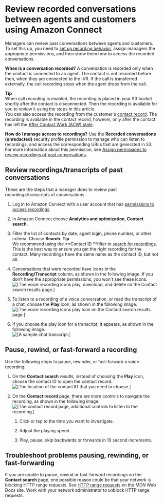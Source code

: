 # Review recorded conversations between agents and customers using Amazon Connect<a name="review-recorded-conversations"></a>

Managers can review past conversations between agents and customers\. To set this up, you need to [set up recording behavior](set-up-recordings.md), assign managers the appropriate permissions, and then show them how to access the recorded conversations\. 

**When is a conversation recorded?** A conversation is recorded only when the contact is connected to an agent\. The contact is not recorded before then, when they are connected to the IVR\. If the call is transferred externally, the call recording stops when the agent drops from the call\.

**Tip**  
When call recording is enabled, the recording is placed in your S3 bucket shortly after the contact is disconnected\. Then the recording is available for you to review it using the steps in this article\.   
You can also access the recording from the customer's [contact record](sample-ctr.md)\. The recording is available in the contact record, however, only after the contact has left the [After Contact Work \(ACW\) state](metrics-agent-status.md#agent-status-acw)\.

**How do I manage access to recordings?** Use the **Recorded conversations \(unredacted\)** security profile permission to manage who can listen to recordings, and access the corresponding URLs that are generated in S3\. For more information about this permission, see [Assign permissions to review recordings of past conversations](assign-permssions-to-review-recordings.md)\.

## Review recordings/transcripts of past conversations<a name="review-recordings-and-transcripts"></a>

These are the steps that a manager does to review past recordings/transcripts of conversations\.

1. Log in to Amazon Connect with a user account that has [permissions to access recordings](assign-permssions-to-review-recordings.md)\.

1. In Amazon Connect choose **Analytics and optimization**, **Contact search**\. 

1. Filter the list of contacts by date, agent login, phone number, or other criteria\. Choose **Search**\.
**Tip**  
We recommend using the **Contact ID **filter to [search for recordings](search-recordings.md)\. This is the best way to ensure you get the right recording for the contact\. Many recordings have the same name as the contact ID, but not all\. 

1. Conversations that were recorded have icons in the **Recording/Transcript** column, as shown in the following image\. If you don't have the appropriate permissions, you won't see these icons\.  
![\[The voice recording icons play, download, and delete on the Contact search results page.\]](http://docs.aws.amazon.com/connect/latest/adminguide/images/recording-icons.png)

1. To listen to a recording of a voice conversation, or read the transcript of a chat, choose the **Play** icon, as shown in the following image\.  
![\[The voice recording icons play icon on the Contact search results page.\]](http://docs.aws.amazon.com/connect/latest/adminguide/images/play-recordings.png)

1. If you choose the play icon for a transcript, it appears, as shown in the following image\.   
![\[A sample chat transcript.\]](http://docs.aws.amazon.com/connect/latest/adminguide/images/sample-chat-transcript.png)

## Pause, rewind, or fast\-forward a recording<a name="pause-rewind-fastforward-recording"></a>

Use the following steps to pause, rewinder, or fast\-forward a voice recording\. 

1. On the **Contact search** results, instead of choosing the **Play** icon, choose the contact ID to open the contact record\.  
![\[The location of the contact ID that you need to choose.\]](http://docs.aws.amazon.com/connect/latest/adminguide/images/recordings-contactid.png)

1. On the **Contact record** page, there are more controls to navigate the recording, as shown in the following image\.  
![\[The contact record page, additional controls to listen to the recording.\]](http://docs.aws.amazon.com/connect/latest/adminguide/images/recording-pause-rewind-fastforward.png)

   1. Click or tap to the time you want to investigate\.

   1. Adjust the playing speed\.

   1. Play, pause, skip backwards or forwards in 10 second increments\.

## Troubleshoot problems pausing, rewinding, or fast\-forwarding<a name="problems-pause-rewind-fastforward-recording"></a>

If you are unable to pause, rewind or fast\-forward recordings on the **Contact search** page, one possible reason could be that your network is blocking HTTP range requests\. See [HTTP range requests]( https://developer.mozilla.org/en-US/docs/Web/HTTP/Range_requests) on the MDN Web Docs site\. Work with your network administrator to unblock HTTP range requests\.